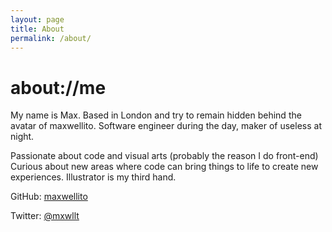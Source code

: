 ```yaml
---
layout: page
title: About
permalink: /about/
---
```


# about://me

My name is Max.
Based in London and try to remain hidden behind the avatar of maxwellito.
Software engineer during the day, maker of useless at night.

Passionate about code and visual arts (probably the reason I do front-end)
Curious about new areas where code can bring things to life to create new experiences.
Illustrator is my third hand.

GitHub: [maxwellito](https://github.com/maxwellito)

Twitter: [@mxwllt](https://twitter.com/mxwllt)
